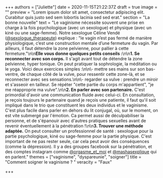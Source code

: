 +++
authors = ["Juliette"]
date = 2020-11-15T21:22:37Z
draft = true
image = ""
preview = "Lorem ipsum dolor sit amet, consectetur adipiscing elit. Curabitur quis justo sed sem lobortis lacinia sed sed erat."
section = "La bonne nouvelle"
text = "Le vaginisme nécessite souvent une prise en charge à la fois psychologique (avec un sexologue) et physique (avec un kiné ou une sage-femme). Notre sexologue Céline Vendé ([@sexologue_therapeute](https://www.instagram.com/sexologue_therapeute)) explique : \"le vagin n’est pas fermé de manière physiologique, c’est une construction mentale d’une fermeture du vagin. Par ailleurs, il faut détendre la zone pelvienne, pour pallier à cette fermeture.\"\n\n**Elle vous donne quelques petits conseils :**\n\n**1. Se reconnecter avec son corps.** Il s'agit avant tout de détendre la zone pelvienne, hyper tonique. On peut pratiquer la sophrologie, la méditation ou le yoga. Voici deux exercices simples :\n\n\\- mettre ses mains sur son bas-ventre, de chaque côté de la vulve, pour ressentir cette zone-là, et se reconnecter avec ses sensations.\n\n\\- regarder sa vulve : prendre un miroir et s'asseoir en tailleur. Se répéter \"cette partie du corps m'appartient\", \"je me réapproprie ma vulve\".\n\n**2. En parler avec son partenaire.** C'est primordial d'avoir une communication fluide avec celui-ci. En consultation, je reçois toujours le partenaire quand je reçois une patiente, il faut qu'il soit impliqué dans le trio que constituent les deux individus et le vaginisme. C'est plus facile dans parler en dehors du lit conjugal, où, sur le moment, on est vite submergé par l'émotion. Ca permet aussi de déculpabiliser la personne, et de s'épanouir avec d'autres pratiques sexuelles avant de revenir éventuellement à la pénétration !\n\n**3. Trouver une méthode adaptée.** On peut consulter un professionnel de santé : sexologue pour la partie psychologique, kiné ou sage-femme pour la partie physique. C'est important de ne pas rester seule, car cela peut avoir des conséquences (comme la dépression). Il y a des groupes facebook sur la pénétration, et des comptes instagram comme [@orgasme_et_moi](https://www.instagram.com/orgasme_et_moi/) et [@mashasexplique](https://www.instagram.com/mashasexplique/) qui en parlent."
themes = ["vaginisme", "dyspareunie", "soigner"]
title = "Comment soigner le vaginisme ? "
veracity = "Faux"

+++
